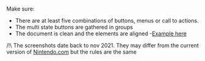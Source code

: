 Make sure:

- There are at least five combinations of buttons, menus or call to actions.
- The multi state buttons are gathered in groups
- The document is clean and the elements are aligned -[Example here](https://www.figma.com/file/ahSnWRZeKBO62oJDiXltxY/UI-III---Ex-2)

/!\ The screenshots date back to nov 2021. They may differ from the current version of [Nintendo.com](http://Nintendo.com) but the rules are the same
